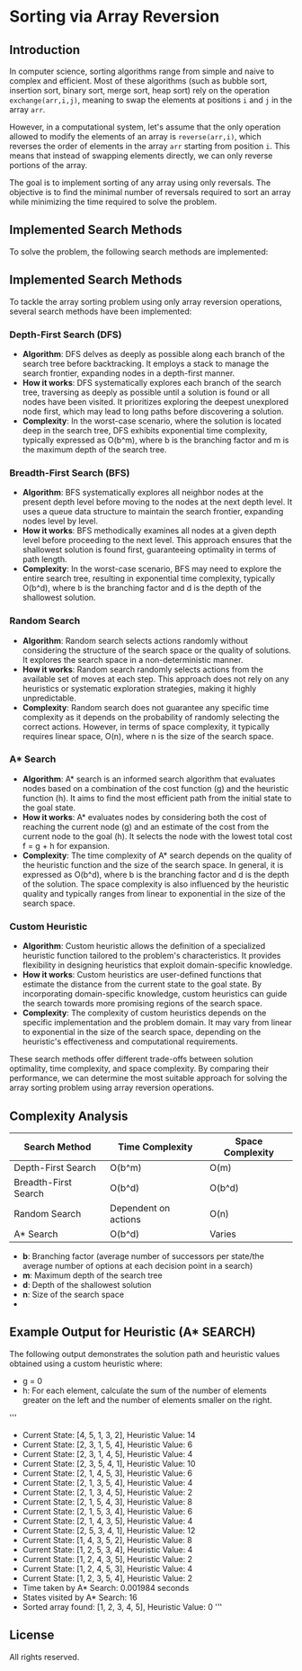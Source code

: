 # Sorting via Array Reversion

## Introduction

In computer science, sorting algorithms range from simple and naive to complex and efficient. Most of these algorithms (such as bubble sort, insertion sort, binary sort, merge sort, heap sort) rely on the operation `exchange(arr,i,j)`, meaning to swap the elements at positions `i` and `j` in the array `arr`.

However, in a computational system, let's assume that the only operation allowed to modify the elements of an array is `reverse(arr,i)`, which reverses the order of elements in the array `arr` starting from position `i`. This means that instead of swapping elements directly, we can only reverse portions of the array. 

The goal is to implement sorting of any array using only reversals. The objective is to find the minimal number of reversals required to sort an array while minimizing the time required to solve the problem.

## Implemented Search Methods

To solve the problem, the following search methods are implemented:

## Implemented Search Methods

To tackle the array sorting problem using only array reversion operations, several search methods have been implemented:

### Depth-First Search (DFS)
- **Algorithm**: DFS delves as deeply as possible along each branch of the search tree before backtracking. It employs a stack to manage the search frontier, expanding nodes in a depth-first manner.
- **How it works**: DFS systematically explores each branch of the search tree, traversing as deeply as possible until a solution is found or all nodes have been visited. It prioritizes exploring the deepest unexplored node first, which may lead to long paths before discovering a solution.
- **Complexity**: In the worst-case scenario, where the solution is located deep in the search tree, DFS exhibits exponential time complexity, typically expressed as O(b^m), where b is the branching factor and m is the maximum depth of the search tree.

### Breadth-First Search (BFS)
- **Algorithm**: BFS systematically explores all neighbor nodes at the present depth level before moving to the nodes at the next depth level. It uses a queue data structure to maintain the search frontier, expanding nodes level by level.
- **How it works**: BFS methodically examines all nodes at a given depth level before proceeding to the next level. This approach ensures that the shallowest solution is found first, guaranteeing optimality in terms of path length.
- **Complexity**: In the worst-case scenario, BFS may need to explore the entire search tree, resulting in exponential time complexity, typically O(b^d), where b is the branching factor and d is the depth of the shallowest solution.

### Random Search
- **Algorithm**: Random search selects actions randomly without considering the structure of the search space or the quality of solutions. It explores the search space in a non-deterministic manner.
- **How it works**: Random search randomly selects actions from the available set of moves at each step. This approach does not rely on any heuristics or systematic exploration strategies, making it highly unpredictable.
- **Complexity**: Random search does not guarantee any specific time complexity as it depends on the probability of randomly selecting the correct actions. However, in terms of space complexity, it typically requires linear space, O(n), where n is the size of the search space.

### A* Search
- **Algorithm**: A* search is an informed search algorithm that evaluates nodes based on a combination of the cost function (g) and the heuristic function (h). It aims to find the most efficient path from the initial state to the goal state.
- **How it works**: A* evaluates nodes by considering both the cost of reaching the current node (g) and an estimate of the cost from the current node to the goal (h). It selects the node with the lowest total cost f = g + h for expansion.
- **Complexity**: The time complexity of A* search depends on the quality of the heuristic function and the size of the search space. In general, it is expressed as O(b^d), where b is the branching factor and d is the depth of the solution. The space complexity is also influenced by the heuristic quality and typically ranges from linear to exponential in the size of the search space.

### Custom Heuristic
- **Algorithm**: Custom heuristic allows the definition of a specialized heuristic function tailored to the problem's characteristics. It provides flexibility in designing heuristics that exploit domain-specific knowledge.
- **How it works**: Custom heuristics are user-defined functions that estimate the distance from the current state to the goal state. By incorporating domain-specific knowledge, custom heuristics can guide the search towards more promising regions of the search space.
- **Complexity**: The complexity of custom heuristics depends on the specific implementation and the problem domain. It may vary from linear to exponential in the size of the search space, depending on the heuristic's effectiveness and computational requirements.

These search methods offer different trade-offs between solution optimality, time complexity, and space complexity. By comparing their performance, we can determine the most suitable approach for solving the array sorting problem using array reversion operations.

## Complexity Analysis

| Search Method       | Time Complexity      | Space Complexity  |
|---------------------|----------------------|-------------------|
| Depth-First Search  | O(b^m)               | O(m)              |
| Breadth-First Search| O(b^d)               | O(b^d)            |
| Random Search       | Dependent on actions | O(n)              |
| A* Search           | O(b^d)               | Varies            |

- **b**: Branching factor (average number of successors per state/the average number of options at each decision point in a search) 
- **m**: Maximum depth of the search tree
- **d**: Depth of the shallowest solution
- **n**: Size of the search space
- 
## Example Output for Heuristic (A* SEARCH)

The following output demonstrates the solution path and heuristic values obtained using a custom heuristic where:
- g = 0
- h: For each element, calculate the sum of the number of elements greater on the left and the number of elements smaller on the right.
  
'''
  - Current State: [4, 5, 1, 3, 2], Heuristic Value: 14
  - Current State: [2, 3, 1, 5, 4], Heuristic Value: 6
  - Current State: [2, 3, 1, 4, 5], Heuristic Value: 4
  - Current State: [2, 3, 5, 4, 1], Heuristic Value: 10
  - Current State: [2, 1, 4, 5, 3], Heuristic Value: 6
  - Current State: [2, 1, 3, 5, 4], Heuristic Value: 4
  - Current State: [2, 1, 3, 4, 5], Heuristic Value: 2
  - Current State: [2, 1, 5, 4, 3], Heuristic Value: 8
  - Current State: [2, 1, 5, 3, 4], Heuristic Value: 6
  - Current State: [2, 1, 4, 3, 5], Heuristic Value: 4
  - Current State: [2, 5, 3, 4, 1], Heuristic Value: 12
  - Current State: [1, 4, 3, 5, 2], Heuristic Value: 8
  - Current State: [1, 2, 5, 3, 4], Heuristic Value: 4
  - Current State: [1, 2, 4, 3, 5], Heuristic Value: 2
  - Current State: [1, 2, 4, 5, 3], Heuristic Value: 4
  - Current State: [1, 2, 3, 5, 4], Heuristic Value: 2
  - Time taken by A* Search: 0.001984 seconds
  - States visited by A* Search: 16
  - Sorted array found: [1, 2, 3, 4, 5], Heuristic Value: 0
'''

## License
All rights reserved.

